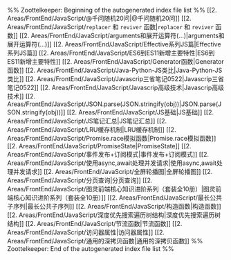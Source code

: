 %% Zoottelkeeper: Beginning of the autogenerated index file list  %%
 [[2. Areas/FrontEnd/JavaScript/@千问随机20问|@千问随机20问]]
 [[2. Areas/FrontEnd/JavaScript/`replacer` 和 `reviver` 函数|`replacer` 和 `reviver` 函数]]
 [[2. Areas/FrontEnd/JavaScript/arguments和展开运算符(...)|arguments和展开运算符(...)]]
 [[2. Areas/FrontEnd/JavaScript/Effective系列JS篇|Effective系列JS篇]]
 [[2. Areas/FrontEnd/JavaScript/ES6到ES11新增主要特性|ES6到ES11新增主要特性]]
 [[2. Areas/FrontEnd/JavaScript/Generator函数|Generator函数]]
 [[2. Areas/FrontEnd/JavaScript/Java-Python-JS类比|Java-Python-JS类比]]
 [[2. Areas/FrontEnd/JavaScript/Javascrip三省笔记0522|Javascrip三省笔记0522]]
 [[2. Areas/FrontEnd/JavaScript/Javascrip高级技术|Javascrip高级技术]]
 [[2. Areas/FrontEnd/JavaScript/JSON.parse(JSON.stringify(obj))|JSON.parse(JSON.stringify(obj))]]
 [[2. Areas/FrontEnd/JavaScript/JS基础|JS基础]]
 [[2. Areas/FrontEnd/JavaScript/JS笔记汇总|JS笔记汇总]]
 [[2. Areas/FrontEnd/JavaScript/LRU缓存机制|LRU缓存机制]]
 [[2. Areas/FrontEnd/JavaScript/Promise.race模拟函数|Promise.race模拟函数]]
 [[2. Areas/FrontEnd/JavaScript/PromiseState|PromiseState]]
 [[2. Areas/FrontEnd/JavaScript/事件发布+订阅模式|事件发布+订阅模式]]
 [[2. Areas/FrontEnd/JavaScript/使用async,await处理并发请求|使用async,await处理并发请求]]
 [[2. Areas/FrontEnd/JavaScript/全屏轮播图|全屏轮播图]]
 [[2. Areas/FrontEnd/JavaScript/分页查询|分页查询]]
 [[2. Areas/FrontEnd/JavaScript/图灵前端核心知识进阶系列（套装全10册）|图灵前端核心知识进阶系列（套装全10册）]]
 [[2. Areas/FrontEnd/JavaScript/最长公共子序列|最长公共子序列]]
 [[2. Areas/FrontEnd/JavaScript/构造函数|构造函数]]
 [[2. Areas/FrontEnd/JavaScript/深度优先搜索遍历树结构|深度优先搜索遍历树结构]]
 [[2. Areas/FrontEnd/JavaScript/节流函数|节流函数]]
 [[2. Areas/FrontEnd/JavaScript/访问器属性|访问器属性]]
 [[2. Areas/FrontEnd/JavaScript/通用的深拷贝函数|通用的深拷贝函数]]
%% Zoottelkeeper: End of the autogenerated index file list  %%
